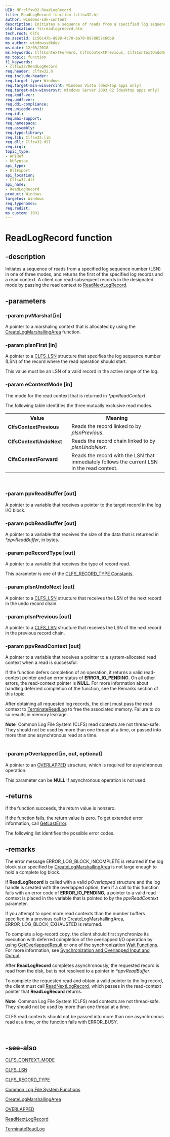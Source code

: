 ```yaml
---
UID: NF:clfsw32.ReadLogRecord
title: ReadLogRecord function (clfsw32.h)
author: windows-sdk-content
description: Initiates a sequence of reads from a specified log sequence number (LSN) in one of three modes, and returns the first of the specified log records and a read context.
old-location: fs\readlogrecord.htm
tech.root: Clfs
ms.assetid: 1c56c47b-d898-4c70-ba70-8978057c66b9
ms.author: windowssdkdev
ms.date: 12/05/2018
ms.keywords: ClfsContextForward, ClfsContextPrevious, ClfsContextUndoNext, ReadLogRecord, ReadLogRecord function [Files], clfsw32/ReadLogRecord, fs.readlogrecord
ms.topic: function
f1_keywords:
- clfsw32/ReadLogRecord
req.header: clfsw32.h
req.include-header: 
req.target-type: Windows
req.target-min-winverclnt: Windows Vista [desktop apps only]
req.target-min-winversvr: Windows Server 2003 R2 [desktop apps only]
req.kmdf-ver: 
req.umdf-ver: 
req.ddi-compliance: 
req.unicode-ansi: 
req.idl: 
req.max-support: 
req.namespace: 
req.assembly: 
req.type-library: 
req.lib: Clfsw32.lib
req.dll: Clfsw32.dll
req.irql: 
topic_type:
- APIRef
- kbSyntax
api_type:
- DllExport
api_location:
- Clfsw32.dll
api_name:
- ReadLogRecord
product: Windows
targetos: Windows
req.typenames: 
req.redist: 
ms.custom: 19H1
---
```


# ReadLogRecord function


## -description


Initiates a sequence of reads from a specified log sequence number (LSN) in one of three modes, and returns the first of the specified log records and a read context.  A client can read subsequent records in the designated mode by passing the read context to <a href="https://docs.microsoft.com/windows/desktop/api/clfsw32/nf-clfsw32-readnextlogrecord">ReadNextLogRecord</a>.


## -parameters




### -param pvMarshal [in]

A pointer to a  marshaling context that is allocated by using the <a href="https://docs.microsoft.com/windows/desktop/api/clfsw32/nf-clfsw32-createlogmarshallingarea">CreateLogMarshallingArea</a> function.


### -param plsnFirst [in]

A pointer to a <a href="https://docs.microsoft.com/windows/desktop/api/clfs/ns-clfs-cls_lsn">CLFS_LSN</a> structure that specifies the log sequence number (LSN) of the record  where  the read operation should start.  

This value must be an LSN of a valid record in the active range of the log.


### -param eContextMode [in]

The mode for the read context that is returned in <i>*ppvReadContext</i>.  

The following table identifies the three  mutually exclusive  read modes.

<table>
<tr>
<th>Value</th>
<th>Meaning</th>
</tr>
<tr>
<td width="40%"><a id="ClfsContextPrevious"></a><a id="clfscontextprevious"></a><a id="CLFSCONTEXTPREVIOUS"></a><dl>
<dt><b>ClfsContextPrevious</b></dt>
</dl>
</td>
<td width="60%">
 Reads the  record linked to by <i>plsnPrevious</i>.

</td>
</tr>
<tr>
<td width="40%"><a id="ClfsContextUndoNext"></a><a id="clfscontextundonext"></a><a id="CLFSCONTEXTUNDONEXT"></a><dl>
<dt><b>ClfsContextUndoNext</b></dt>
</dl>
</td>
<td width="60%">
 Reads the  record chain linked to by <i>plsnUndoNext</i>.

</td>
</tr>
<tr>
<td width="40%"><a id="ClfsContextForward"></a><a id="clfscontextforward"></a><a id="CLFSCONTEXTFORWARD"></a><dl>
<dt><b>ClfsContextForward</b></dt>
</dl>
</td>
<td width="60%">
 Reads the record  with the LSN that immediately follows the current LSN in the read context.

</td>
</tr>
</table>
 


### -param ppvReadBuffer [out]

A pointer to a variable that receives a pointer to the target record in the log I/O block.


### -param pcbReadBuffer [out]

A pointer to  a variable that receives the size of the data that is returned in <i>*ppvReadBuffer</i>, in bytes.


### -param peRecordType [out]

A pointer to a variable that receives the  type of record read. 

This parameter is one of the <a href="https://docs.microsoft.com/previous-versions/windows/desktop/clfs/clfs-record-type-constants">CLFS_RECORD_TYPE Constants</a>.


### -param plsnUndoNext [out]

A pointer to a <a href="https://docs.microsoft.com/windows/desktop/api/clfs/ns-clfs-cls_lsn">CLFS_LSN</a> structure that receives the LSN of the next record in the undo record chain.


### -param plsnPrevious [out]

A pointer to a <a href="https://docs.microsoft.com/windows/desktop/api/clfs/ns-clfs-cls_lsn">CLFS_LSN</a> structure that receives the LSN of the next record in the previous record chain.


### -param ppvReadContext [out]

A pointer to a variable that receives a pointer to a system-allocated read context  when a read is successful.  

If the function defers completion of an operation, it    returns a valid read-context pointer and an error status of <b>ERROR_IO_PENDING</b>.  On all other errors, the read-context pointer is <b>NULL</b>.  For more information about handling deferred completion of the function, see the Remarks section of this topic.

After obtaining all requested log records, the client must pass  the read context to <a href="https://docs.microsoft.com/windows/desktop/api/clfsw32/nf-clfsw32-terminatereadlog">TerminateReadLog</a> to free the associated memory. Failure to do so results in memory leakage.

<div class="alert"><b>Note</b>  Common Log File System (CLFS) read contexts are not thread-safe. They should not be used by more than one thread at a time, or passed into more than one asynchronous read at a time.</div>
<div> </div>

### -param pOverlapped [in, out, optional]

A pointer to an <a href="https://docs.microsoft.com/windows/desktop/api/minwinbase/ns-minwinbase-overlapped">OVERLAPPED</a> structure, which is required for asynchronous operation.

 This parameter can be <b>NULL</b> if asynchronous operation is not used.


## -returns



If the function succeeds, the return value is nonzero.
						

If the function fails, the return value is zero. To get extended error information, call 
<a href="https://docs.microsoft.com/windows/desktop/api/errhandlingapi/nf-errhandlingapi-getlasterror">GetLastError</a>.

The following  list identifies the possible error codes.




## -remarks



The error message ERROR_LOG_BLOCK_INCOMPLETE is returned if the log block size specified by <a href="https://docs.microsoft.com/windows/desktop/api/clfsw32/nf-clfsw32-createlogmarshallingarea">CreateLogMarshallingArea</a> is not large enough to hold a complete log block.

If <b>ReadLogRecord</b>  is called with a valid <i>pOverlapped</i> structure and the log handle is created with the overlapped option, then if a call to this function fails with an error code of <b>ERROR_IO_PENDING</b>, a pointer to a valid read context  is  placed in the variable that is pointed to by the <i>ppvReadContext</i> parameter.

If you attempt to open more read contexts than the number buffers specified in a previous call to <a href="https://docs.microsoft.com/windows/desktop/api/clfsw32/nf-clfsw32-createlogmarshallingarea">CreateLogMarshallingArea</a>,  ERROR_LOG_BLOCK_EXHAUSTED is returned.

To complete a log-record copy, the client should first synchronize its execution with deferred completion of the overlapped I/O operation by using  <a href="https://docs.microsoft.com/windows/desktop/api/ioapiset/nf-ioapiset-getoverlappedresult">GetOverlappedResult</a> or one of the synchronization <a href="https://docs.microsoft.com/windows/desktop/Sync/wait-functions">Wait Functions</a>. For more information, see <a href="https://docs.microsoft.com/windows/desktop/Sync/synchronization-and-overlapped-input-and-output">Synchronization and Overlapped Input and Output</a>.

After <b>ReadLogRecord</b> completes asynchronously, the requested record  is read from the disk, but is not  resolved to a pointer in <i>*ppvReadBuffer</i>.

To complete the requested read and obtain a valid pointer to the log record, the client must call <a href="https://docs.microsoft.com/windows/desktop/api/clfsw32/nf-clfsw32-readnextlogrecord">ReadNextLogRecord</a>, which passes in the read-context pointer  that  <b>ReadLogRecord</b> returns.

<div class="alert"><b>Note</b>  Common Log File System (CLFS) read contexts are not thread-safe. They should not be used by more than one thread at a time.<p class="note">CLFS read contexts should not be passed into more than one asynchronous read at a time, or the function fails with ERROR_BUSY.

</div>
<div> </div>



## -see-also




<a href="https://docs.microsoft.com/windows/desktop/api/clfs/ne-clfs-clfs_context_mode">CLFS_CONTEXT_MODE</a>



<a href="https://docs.microsoft.com/windows/desktop/api/clfs/ns-clfs-cls_lsn">CLFS_LSN</a>



<a href="https://docs.microsoft.com/previous-versions/windows/desktop/clfs/clfs-record-type-constants">CLFS_RECORD_TYPE</a>



<a href="https://docs.microsoft.com/previous-versions/windows/desktop/clfs/common-log-file-system-functions">Common Log File System Functions</a>



<a href="https://docs.microsoft.com/windows/desktop/api/clfsw32/nf-clfsw32-createlogmarshallingarea">CreateLogMarshallingArea</a>



<a href="https://docs.microsoft.com/windows/desktop/api/minwinbase/ns-minwinbase-overlapped">OVERLAPPED</a>



<a href="https://docs.microsoft.com/windows/desktop/api/clfsw32/nf-clfsw32-readnextlogrecord">ReadNextLogRecord</a>



<a href="https://docs.microsoft.com/windows/desktop/api/clfsw32/nf-clfsw32-terminatereadlog">TerminateReadLog</a>
 

 

